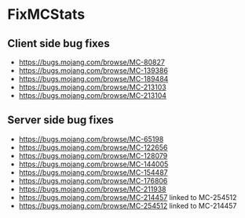 # FixMCStats

## Client side bug fixes

- https://bugs.mojang.com/browse/MC-80827
- https://bugs.mojang.com/browse/MC-139386
- https://bugs.mojang.com/browse/MC-189484
- https://bugs.mojang.com/browse/MC-213103
- https://bugs.mojang.com/browse/MC-213104

## Server side bug fixes

- https://bugs.mojang.com/browse/MC-65198
- https://bugs.mojang.com/browse/MC-122656
- https://bugs.mojang.com/browse/MC-128079
- https://bugs.mojang.com/browse/MC-144005
- https://bugs.mojang.com/browse/MC-154487
- https://bugs.mojang.com/browse/MC-176806
- https://bugs.mojang.com/browse/MC-211938
- https://bugs.mojang.com/browse/MC-214457 linked to MC-254512
- https://bugs.mojang.com/browse/MC-254512 linked to MC-214457